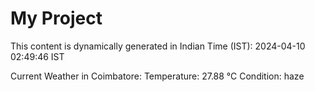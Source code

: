 # My Project

This content is dynamically generated in Indian Time (IST): 2024-04-10 02:49:46 IST


Current Weather in Coimbatore:
Temperature: 27.88 °C
Condition: haze
